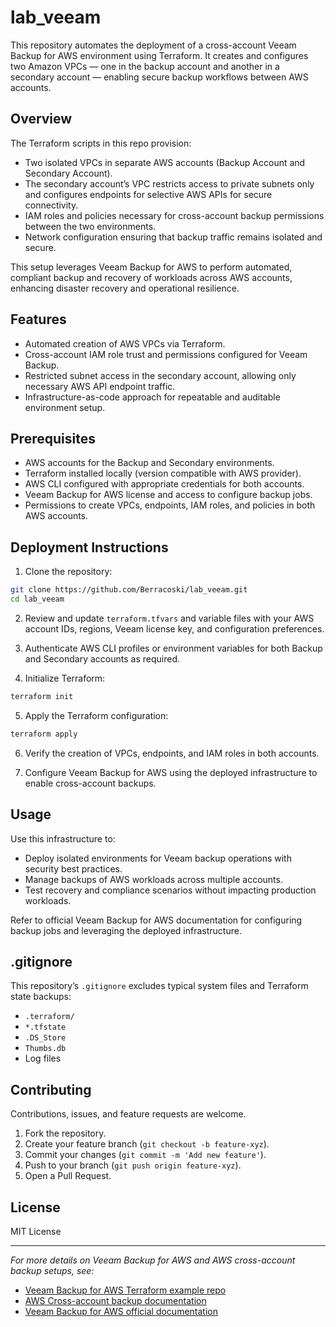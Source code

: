 # lab_veeam

This repository automates the deployment of a cross-account Veeam Backup for AWS environment using Terraform. It creates and configures two Amazon VPCs — one in the backup account and another in a secondary account — enabling secure backup workflows between AWS accounts.

## Overview

The Terraform scripts in this repo provision:

- Two isolated VPCs in separate AWS accounts (Backup Account and Secondary Account).
- The secondary account’s VPC restricts access to private subnets only and configures endpoints for selective AWS APIs for secure connectivity.
- IAM roles and policies necessary for cross-account backup permissions between the two environments.
- Network configuration ensuring that backup traffic remains isolated and secure.

This setup leverages Veeam Backup for AWS to perform automated, compliant backup and recovery of workloads across AWS accounts, enhancing disaster recovery and operational resilience.

## Features

- Automated creation of AWS VPCs via Terraform.
- Cross-account IAM role trust and permissions configured for Veeam Backup.
- Restricted subnet access in the secondary account, allowing only necessary AWS API endpoint traffic.
- Infrastructure-as-code approach for repeatable and auditable environment setup.

## Prerequisites

- AWS accounts for the Backup and Secondary environments.
- Terraform installed locally (version compatible with AWS provider).
- AWS CLI configured with appropriate credentials for both accounts.
- Veeam Backup for AWS license and access to configure backup jobs.
- Permissions to create VPCs, endpoints, IAM roles, and policies in both AWS accounts.

## Deployment Instructions

1. Clone the repository:
```bash
git clone https://github.com/Berracoski/lab_veeam.git
cd lab_veeam
```

2. Review and update `terraform.tfvars` and variable files with your AWS account IDs, regions, Veeam license key, and configuration preferences.

3. Authenticate AWS CLI profiles or environment variables for both Backup and Secondary accounts as required.

4. Initialize Terraform:
```bash
terraform init
```
5. Apply the Terraform configuration:
```bash
terraform apply
```

6. Verify the creation of VPCs, endpoints, and IAM roles in both accounts.

7. Configure Veeam Backup for AWS using the deployed infrastructure to enable cross-account backups.

## Usage

Use this infrastructure to:

- Deploy isolated environments for Veeam backup operations with security best practices.
- Manage backups of AWS workloads across multiple accounts.
- Test recovery and compliance scenarios without impacting production workloads.

Refer to official Veeam Backup for AWS documentation for configuring backup jobs and leveraging the deployed infrastructure.

## .gitignore

This repository’s `.gitignore` excludes typical system files and Terraform state backups:

- `.terraform/`
- `*.tfstate`
- `.DS_Store`
- `Thumbs.db`
- Log files

## Contributing

Contributions, issues, and feature requests are welcome.

1. Fork the repository.
2. Create your feature branch (`git checkout -b feature-xyz`).
3. Commit your changes (`git commit -m 'Add new feature'`).
4. Push to your branch (`git push origin feature-xyz`).
5. Open a Pull Request.

## License

MIT License

---

*For more details on Veeam Backup for AWS and AWS cross-account backup setups, see:*

- [Veeam Backup for AWS Terraform example repo](https://github.com/VeeamHub/terraform-provider-veeam)  
- [AWS Cross-account backup documentation](https://docs.aws.amazon.com/aws-backup/latest/devguide/create-cross-account-backup.html)
- [Veeam Backup for AWS official documentation](https://www.veeam.com/aws-backup.html)
